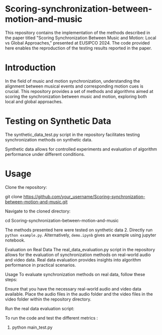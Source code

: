 # Scoring-synchronization-between-motion-and-music
This repository contains the implementation of the methods described in the paper titled "Scoring Synchronization Between Music and Motion: Local vs Global Approaches," presented at EUSIPCO 2024. The code provided here enables the reproduction of the testing results reported in the paper.


# Introduction 
In the field of music and motion synchronization, understanding the alignment between musical events and corresponding motion cues is crucial. This repository provides a set of methods and algorithms aimed at scoring the synchronization between music and motion, exploring both local and global approaches.

# Testing on Synthetic Data
The synthetic_data_test.py script in the repository facilitates testing synchronization methods on synthetic data. 

Synthetic data allows for controlled experiments and evaluation of algorithm performance under different conditions.

# Usage 
Clone the repository: 

git clone https://github.com/your_username/Scoring-synchronization-between-motion-and-music.git

Navigate to the cloned directory:

cd Scoring-synchronization-between-motion-and-music

The methods presented here were tested on synthetic data 
2. Directly run `python example.py`. Alternatively, `demo.ipynb` gives an example using jupyter notebook.


Evaluation on Real Data
The real_data_evaluation.py script in the repository allows for the evaluation of synchronization methods on real-world audio and video data. Real data evaluation provides insights into algorithm performance in practical scenarios.

Usage
To evaluate synchronization methods on real data, follow these steps:

Ensure that you have the necessary real-world audio and video data available. Place the audio files in the audio folder and the video files in the video folder within the repository directory.

Run the real data evaluation script:


To run the code and test the different metrics : 
    
1. python main_test.py 





